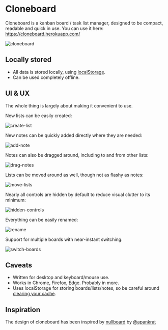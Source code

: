 # Cloneboard

Cloneboard is a kanban board / task list manager, designed to be compact, readable and quick in use.
You can use it here: https://cloneboard.herokuapp.com/

![cloneboard](https://user-images.githubusercontent.com/102478601/162572439-1bba1420-fe33-4920-9228-2d55e88c64a6.PNG)

## Locally stored

* All data is stored locally, using [localStorage](https://developer.mozilla.org/en/docs/Web/API/Window/localStorage).
* Can be used completely offline.

## UI & UX

The whole thing is largely about making it convenient to use.

New lists can be easily created:

![create-list](https://user-images.githubusercontent.com/102478601/162576540-77750f00-e31a-4709-aade-83d4d8b29fb2.gif)

New notes can be quickly added directly where they are needed:

![add-note](https://user-images.githubusercontent.com/102478601/162575826-a3965d69-89a2-4f70-9341-b4c534abf729.gif)

Notes can also be dragged around, including to and from other lists:

![drag-notes](https://user-images.githubusercontent.com/102478601/162575983-310e0e9c-a2ec-49d9-ad36-f9fa90d3c73c.gif)

Lists can be moved around as well, though not as flashy as notes:

![move-lists](https://user-images.githubusercontent.com/102478601/162576151-e2bd02eb-7877-4ccd-8986-fd8cfcc5b0f2.gif)

Nearly all controls are hidden by default to reduce visual clutter to its minimum:

![hidden-controls](https://user-images.githubusercontent.com/102478601/162576272-990e3c36-ed91-4b1a-86dc-630a96add7cf.gif)

Everything can be easily renamed:

![rename](https://user-images.githubusercontent.com/102478601/162576729-3717f4b2-9b56-40f9-86b0-37f0a9a2599a.gif)

Support for multiple boards with near-instant switching:

![switch-boards](https://user-images.githubusercontent.com/102478601/162576439-04098605-e88a-4a3c-a946-f22c326e2c67.gif)

## Caveats

* Written for desktop and keyboard/mouse use.
* Works in Chrome, Firefox, Edge. Probably in more.
* Uses localStorage for storing boards/lists/notes, so be careful around [clearing your cache](https://stackoverflow.com/questions/9948284/how-persistent-is-localstorage).

## Inspiration

The design of cloneboard has been inspired by [nullboard](https://github.com/apankrat/nullboard) by [@apankrat](https://github.com/apankrat)
